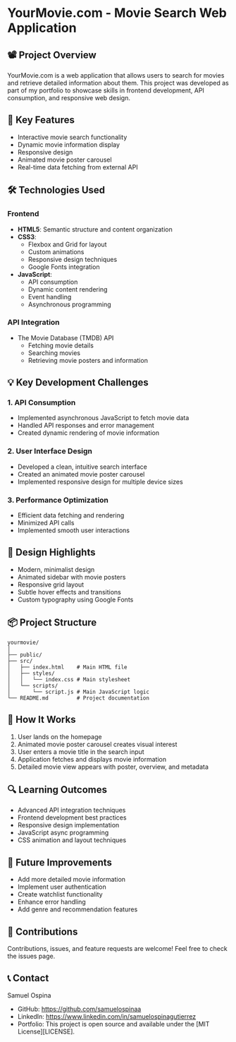 # YourMovie.com - Movie Search Web Application

## 📽️ Project Overview

YourMovie.com is a web application that allows users to search for movies and retrieve detailed information about them. This project was developed as part of my portfolio to showcase skills in frontend development, API consumption, and responsive web design.

## 🚀 Key Features

- Interactive movie search functionality
- Dynamic movie information display
- Responsive design
- Animated movie poster carousel
- Real-time data fetching from external API

## 🛠️ Technologies Used

### Frontend

- **HTML5**: Semantic structure and content organization
- **CSS3**:
  - Flexbox and Grid for layout
  - Custom animations
  - Responsive design techniques
  - Google Fonts integration
- **JavaScript**:
  - API consumption
  - Dynamic content rendering
  - Event handling
  - Asynchronous programming

### API Integration

- The Movie Database (TMDB) API
  - Fetching movie details
  - Searching movies
  - Retrieving movie posters and information

## 💡 Key Development Challenges

### 1. API Consumption

- Implemented asynchronous JavaScript to fetch movie data
- Handled API responses and error management
- Created dynamic rendering of movie information

### 2. User Interface Design

- Developed a clean, intuitive search interface
- Created an animated movie poster carousel
- Implemented responsive design for multiple device sizes

### 3. Performance Optimization

- Efficient data fetching and rendering
- Minimized API calls
- Implemented smooth user interactions

## 🎨 Design Highlights

- Modern, minimalist design
- Animated sidebar with movie posters
- Responsive grid layout
- Subtle hover effects and transitions
- Custom typography using Google Fonts

## 📦 Project Structure

```
yourmovie/
│
├── public/
├── src/
│   ├── index.html    # Main HTML file
│   ├── styles/
│   │   └── index.css # Main stylesheet
│   └── scripts/
│       └── script.js # Main JavaScript logic
└── README.md         # Project documentation
```

## 🌟 How It Works

1. User lands on the homepage
2. Animated movie poster carousel creates visual interest
3. User enters a movie title in the search input
4. Application fetches and displays movie information
5. Detailed movie view appears with poster, overview, and metadata

## 🔍 Learning Outcomes

- Advanced API integration techniques
- Frontend development best practices
- Responsive design implementation
- JavaScript async programming
- CSS animation and layout techniques

## 🚧 Future Improvements

- Add more detailed movie information
- Implement user authentication
- Create watchlist functionality
- Enhance error handling
- Add genre and recommendation features

## 🤝 Contributions

Contributions, issues, and feature requests are welcome! Feel free to check the issues page.

## 📞 Contact

Samuel Ospina

- GitHub: https://github.com/samuelospinaa
- LinkedIn: https://www.linkedin.com/in/samuelospinagutierrez
- Portfolio:
  This project is open source and available under the [MIT License][LICENSE].
